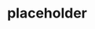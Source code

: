 ---
title: placeholder
timestamp: 2025-09-23 22:57:00+08:00
series: placeholder
contents: true
tags: [placeholder]
description: placeholder
---